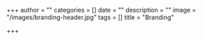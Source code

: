 +++
author = ""
categories = []
date = ""
description = ""
image = "/images/branding-header.jpg"
tags = []
title = "Branding"

+++
